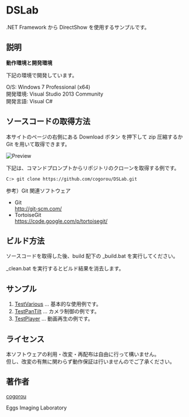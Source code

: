 DSLab
===

.NET Framework から DirectShow を使用するサンプルです。


## 説明

**動作環境と開発環境**

下記の環境で開発しています。  

O/S: Windows 7 Professional (x64)  
開発環境: Visual Studio 2013 Community  
開発言語: Visual C#  


## ソースコードの取得方法

本サイトのページの右側にある Download ボタン を押下して zip 圧縮するか Git を用いて取得できます。

![Preview](http://livedoor.blogimg.jp/cogorou/imgs/d/5/d57d21a2-s.png)  

下記は、コマンドプロンプトからリポジトリのクローンを取得する例です。

	C:> git clone https://github.com/cogorou/DSLab.git


参考）Git 関連ソフトウェア  

- Git  
  http://git-scm.com/
- TortoiseGit  
  https://code.google.com/p/tortoisegit/


## ビルド方法

ソースコードを取得した後、build 配下の \_build.bat を実行してください。  

\_clean.bat を実行するとビルド結果を消去します。  

## サンプル

1. [TestVarious](build/TestVarious/README.md) … 基本的な使用例です。  
2. [TestPanTilt](build/TestPanTilt/README.md) … カメラ制御の例です。  
3. [TestPlayer](build/TestPlayer/README.md) … 動画再生の例です。  

## ライセンス

本ソフトウェアの利用・改変・再配布は自由に行って構いません。  
但し、改変の有無に関わらず動作保証は行いませんのでご了承ください。  


## 著作者

[cogorou](https://github.com/cogorou)

Eggs Imaging Laboratory
